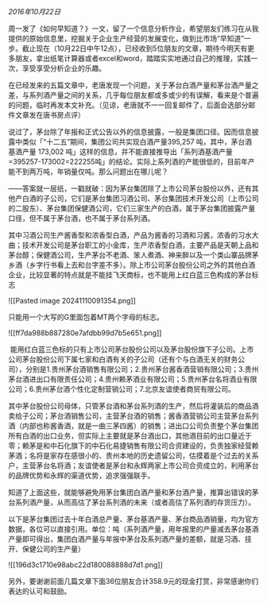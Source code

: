 
_2016年10月22日_

周一发了《如何早知道？》一文，留了一个信息分析作业，希望朋友们练习在从我提供的原始信息里，挖掘关于企业生产经营的发展变化，做到比市场“早知道”一步。截止现在（10月22日中午12点），已经收到5位朋友的文章，期待今明天有更多朋友，拿出纸笔计算器或者excel和word，踏踏实实地通过自己的推理，实践一次，享受享受分析企业的乐趣。

在已经发来的五篇文章中，老唐发现一个问题，关于茅台白酒产量和茅台酒产量之差，与系列酒产量之间的关系，几乎每位朋友都或多或少的有误解，看来是个普遍的问题，临时再发本文补充。（见谅，老唐就不一一回复邮件了，后面会选部分邮件文章发在唐书房点评）

说过了，茅台除了年报和正式公告以外的信息披露，一般是集团口径。因而信息披露中类似「“十二五”期间，集团公司共实现白酒产量395,257 吨，其中，茅台酒基酒产量 173,002 吨」这样的信息，并不能直接推导出「系列酒基酒产量=395257-173002=222255吨」的结论。实际上系列酒的产能很低的，目前年产能不到两万吨，年销量仅吨。那么问题出在哪儿呢？

——答案就一层纸，一戳就破：因为茅台集团除了上市公司茅台股份以外，还有其他产白酒的子公司，它们是茅台集团习酒公司、茅台集团技术开发公司（上市公司的二股东）、茅台集团保健酒公司，它们三家生产的白酒，属于茅台集团披露产量口径，但不属于茅台酒，也不属于茅台系列酒。

其中习酒公司生产酱香型和浓香型白酒，产品为酱香的习酒和习酱，浓香的习水大曲；技术开发公司是茅台职工的小金库，生产浓香型白酒，主要产品是天朝上品和茅台醇；保健酒公司，生产茅台不老酒、笨人煮酒、神来醉以及一个类山寨品牌茅乡酒（乡字行书看上去和台字差不多）。除上市公司茅台股份公司之外的其他白酒企业，比较显著的特点就是不能挂飞天商标，也不能用上红白蓝三色构成的茅台标志

![[Pasted image 20241110091354.png]]

只能用一个大写的G里面包着MT两个字母的标志。

![[ff7da988b887280e7afdbb99d7b5e651.png]]

 能用红白蓝三色标的只有上市公司茅台股份公司以及茅台股份旗下子公司。上市公司茅台股份公司下属七家和白酒有关的子公司（还有个与白酒无关的财务公司），分别是1.贵州茅台酒销售有限公司；2.贵州茅台酱香酒营销有限公司；3.贵州茅台酒进出口有限责任公司；4.贵州赖茅酒业有限公司；5.贵州茅台名将酒业有限公司；6.贵州茅台酒个性化定制营销公司；7.北京友谊使者商贸有限公司。

其中茅台股份公司母体，只管茅台酒和茅台系列酒的生产，然后将灌装后的商品酒卖给子公司；茅台酒销售公司，主营茅台酒的销售；酱香酒营销公司主营茅台系列酒（内部也称酱香酒，就是一曲三茅四酱）的销售；进出口公司负责整个茅台集团所有白酒的出口业务，但实际上主要就是茅台酒出口，其他酒目前的出口量近于零；赖茅是和中石化旗下的中石化易捷销售有限公司合资建设的，负责独家经营赖茅酒；名将是家存在感很小的、贵州本地的历史遗留公司，估摸着是个过去的关系户，主营茅台名将酒；友谊使者是茅台和永辉两家上市公司合资成立的，利用茅台的品牌优势和永辉的渠道优势，追求强强联手。

知道了上面这些，就能够避免用茅台集团白酒产量和茅台酒产量，推算出错误的茅台系列酒产量，从而高估了茅台系列酒的未来（或者高估了系列酒的存货压力）。

以下是茅台集团过去十年白酒总产量、茅台基酒产量、茅台商品酒销量，均为官方数据，各位可以直接引用。单位：吨（系列酒产量，用年报里的产量减去茅台基酒产量即可得出，集团白酒产量与年报中茅台及系列酒产量的差额，就是习酒、技开、保健公司的生产量）

![[196d3c1710e98abc22d180088888d7d1.png]]

另外，要谢谢前面几篇文章下面36位朋友合计358.9元的现金打赏，非常感谢你们表达的认可和鼓励。